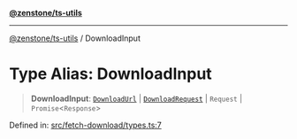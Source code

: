 [**@zenstone/ts-utils**](../README.md)

***

[@zenstone/ts-utils](../globals.md) / DownloadInput

# Type Alias: DownloadInput

> **DownloadInput**: [`DownloadUrl`](DownloadUrl.md) \| [`DownloadRequest`](DownloadRequest.md) \| `Request` \| `Promise`\<`Response`\>

Defined in: [src/fetch-download/types.ts:7](https://github.com/janpoem/ts-utils/blob/1ba63f4eed7fec22e5d5024d881e7ce38561da5d/src/fetch-download/types.ts#L7)
